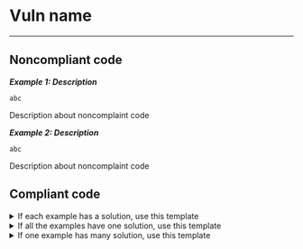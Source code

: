 # Vuln name

<hr>

## Noncompliant code

***Example 1: Description***

``` <language>
abc
```

Description about noncomplaint code

***Example 2: Description***

``` <language>
abc
```

Description about noncomplaint code

## Compliant code

<details>
<summary>If each example has a solution, use this template</summary>

***Example 1: Description***

``` <language>
def
```

Description about complaint code
</details>

<details>
<summary>If all the examples have one solution, use this template</summary>

``` <language>
def
```

Description about complaint code
</details>

<details>
<summary>If one example has many solution, use this template</summary>

***Example 1: Description***

- **Solution 1: Description**
    ``` <language>
    def
    ```
    Description about complaint code

- **Solution 2: Description**
    ``` <language>
    def
    ```
    Description about complaint code

</details>